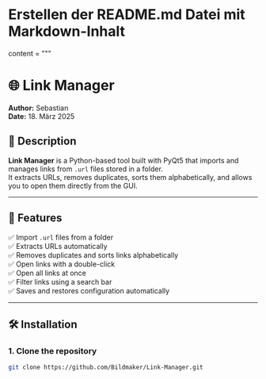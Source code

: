 # Erstellen der README.md Datei mit Markdown-Inhalt

content = """
# 🌐 Link Manager

**Author:** Sebastian  
**Date:** 18. März 2025  

## 📌 Description  
**Link Manager** is a Python-based tool built with PyQt5 that imports and manages links from `.url` files stored in a folder.  
It extracts URLs, removes duplicates, sorts them alphabetically, and allows you to open them directly from the GUI.  

---

## 🚀 Features  
✅ Import `.url` files from a folder  
✅ Extracts URLs automatically  
✅ Removes duplicates and sorts links alphabetically  
✅ Open links with a double-click  
✅ Open all links at once  
✅ Filter links using a search bar  
✅ Saves and restores configuration automatically  

---

## 🛠️ Installation  
### 1. Clone the repository  
```bash
git clone https://github.com/Bildmaker/Link-Manager.git
